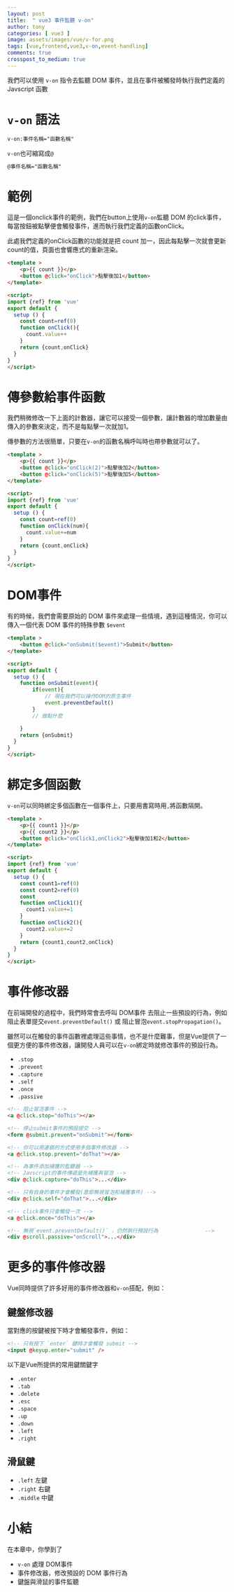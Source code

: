 ```yaml
---
layout: post
title:  " vue3 事件監聽 v-on"
author: tony
categories: [ vue3 ]
image: assets/images/vue/v-for.png
tags: [vue,frontend,vue3,v-on,event-handling]
comments: true
crosspost_to_medium: true
---
```

我們可以使用 `v-on` 指令去監聽 DOM 事件，並且在事件被觸發時執行我們定義的 Javscript 函數

# `v-on` 語法
```html
v-on:事件名稱="函數名稱"
```
`v-on`也可縮寫成`@`
```html
@事件名稱="函數名稱"
```

# 範例
這是一個onclick事件的範例，我們在button上使用`v-on`監聽 DOM 的click事件，每當按鈕被點擊便會觸發事件，進而執行我們定義的函數onClick。

此處我們定義的onClick函數的功能就是把 count 加一，因此每點擊一次就會更新count的值，頁面也會響應式的重新渲染。
```html
<template >
    <p>{{ count }}</p>
    <button @click="onClick">點擊後加1</button>
</template>

<script>
import {ref} from 'vue'
export default {
  setup () {
    const count=ref(0)
    function onClick(){
      count.value++
    }
    return {count,onClick}
  }
}
</script>
```
# 傳參數給事件函數
我們稍微修改一下上面的計數器，讓它可以接受一個參數，讓計數器的增加數量由傳入的參數來決定，而不是每點擊一次就加1。

傳參數的方法很簡單，只要在`v-on`的函數名稱呼叫時也帶參數就可以了。
```html
<template >
    <p>{{ count }}</p>
    <button @click="onClick(2)">點擊後加2</button>
    <button @click="onClick(5)">點擊後加5</button>
</template>

<script>
import {ref} from 'vue'
export default {
  setup () {
    const count=ref(0)
    function onClick(num){
      count.value+=num
    }
    return {count,onClick}
  }
}
</script>
```
# DOM事件
有的時候，我們會需要原始的 DOM 事件來處理一些情境，遇到這種情況，你可以傳入一個代表 DOM 事件的特殊參數 `$event`
```html
<template >
    <button @click="onSubmit($event)">Submit</button>
</template>

<script>
export default {
  setup () {
    function onSubmit(event){
        if(event){
            // 現在我們可以操作DOM的原生事件
            event.preventDefault()
        }   
        // 做點什麼

    }
    return {onSubmit}
  }
}
</script>
```
# 綁定多個函數
`v-on`可以同時綁定多個函數在一個事件上，只要用書寫時用`,`將函數隔開。
```html
<template >
    <p>{{ count1 }}</p>
    <p>{{ count2 }}</p>
    <button @click="onClick1,onClick2">點擊後加1和2</button>
</template>

<script>
import {ref} from 'vue'
export default {
  setup () {
    const count1=ref(0)
    const count2=ref(0)
    const 
    function onClick1(){
      count1.value+=1
    }
    function onClick2(){
      count2.value+=2
    }
    return {count1,count2,onClick}
  }
}
</script>
```
# 事件修改器
在前端開發的過程中，我們時常會去呼叫 DOM事件 去阻止一些預設的行為，例如 阻止表單提交`event.preventDefault()` 或 阻止冒泡`event.stopPropagation()`。

雖然可以在觸發的事件函數裡處理這些事情，也不是什麼難事，但是Vue提供了一個更方便的事件修改器，讓開發人員可以在`v-on`綁定時就修改事件的預設行為。

- `.stop`
- `.prevent`
- `.capture`
- `.self`
- `.once`
- `.passive`

``` html
<!-- 阻止冒泡事件 -->
<a @click.stop="doThis"></a>

<!-- 停止submit事件的預設提交 -->
<form @submit.prevent="onSubmit"></form>

<!-- 你可以用連鎖的方式使用多個事件修改器 -->
<a @click.stop.prevent="doThat"></a>

<!-- 為事件添加補獲的監聽器 -->
<!-- Javscript的事件傳遞是先補獲再冒泡 -->
<div @click.capture="doThis">...</div>

<!-- 只有自身的事件才會觸發(意即無視冒泡和補獲事件) -->
<div @click.self="doThat">...</div>

<!-- click事件只會觸發一次 -->
<a @click.once="doThis"></a>

<!-- 無視`event.preventDefault()` ，仍然執行預設行為               -->
<div @scroll.passive="onScroll">...</div>
```

# 更多的事件修改器
Vue同時提供了許多好用的事件修改器和`v-on`搭配，例如：
## 鍵盤修改器
當對應的按鍵被按下時才會觸發事件，例如：

```html
<!-- 只有按下 `enter` 鍵時才會觸發 submit -->
<input @keyup.enter="submit" />
```
以下是Vue所提供的常用鍵關鍵字
- `.enter`
- `.tab`
- `.delete` 
- `.esc`
- `.space`
- `.up`
- `.down`
- `.left`
- `.right`
## 滑鼠鍵
- `.left` 左鍵
- `.right` 右鍵
- `.middle` 中鍵

# 小結
在本章中，你學到了
- `v-on` 處理 DOM事件
- 事件修改器，修改預設的 DOM 事件行為
- 鍵盤與滑鼠的事件監聽
